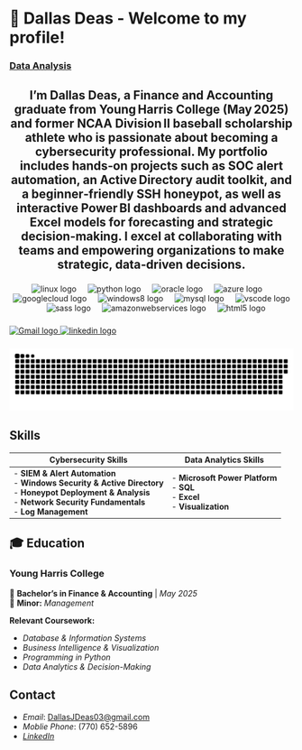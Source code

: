 # 💼 Dallas Deas - Welcome to my profile!

<h3>
  <a href="https://github.com/DallasDeas/BI-projects-" target="_blank" rel="noopener noreferrer">
    Data Analysis
  </a>
</h3>

<h2 align="center">
  I’m Dallas Deas, a <strong>Finance and Accounting graduate</strong> from Young Harris College (May 2025) and former <strong>NCAA Division II baseball scholarship athlete</strong> who is passionate about becoming a <strong>cybersecurity professional</strong>. My portfolio includes hands‑on projects such as <strong>SOC alert automation, an Active Directory audit toolkit, and a beginner‑friendly SSH honeypot</strong>, as well as <strong>interactive Power BI dashboards and advanced Excel models</strong> for forecasting and strategic decision‑making. I excel at collaborating with teams and empowering organizations to make strategic, data‑driven decisions.
</h2>

###

<div align="center">
  <img src="https://cdn.simpleicons.org/linux/FCC624" height="30" alt="linux logo"  />
  <img width="12" />
  <img src="https://cdn.jsdelivr.net/gh/devicons/devicon/icons/python/python-original.svg" height="30" alt="python logo"  />
  <img width="12" />
  <img src="https://cdn.jsdelivr.net/gh/devicons/devicon/icons/oracle/oracle-original.svg" height="30" alt="oracle logo"  />
  <img width="12" />
  <img src="https://cdn.jsdelivr.net/gh/devicons/devicon/icons/azure/azure-original.svg" height="30" alt="azure logo"  />
  <img width="12" />
  <img src="https://cdn.jsdelivr.net/gh/devicons/devicon/icons/googlecloud/googlecloud-original.svg" height="30" alt="googlecloud logo"  />
  <img width="12" />
  <img src="https://cdn.jsdelivr.net/gh/devicons/devicon/icons/windows8/windows8-original.svg" height="30" alt="windows8 logo"  />
  <img width="12" />
  <img src="https://cdn.jsdelivr.net/gh/devicons/devicon/icons/mysql/mysql-original.svg" height="30" alt="mysql logo"  />
  <img width="12" />
  <img src="https://cdn.jsdelivr.net/gh/devicons/devicon/icons/vscode/vscode-original.svg" height="30" alt="vscode logo"  />
  <img width="12" />
  <img src="https://cdn.jsdelivr.net/gh/devicons/devicon/icons/sass/sass-original.svg" height="30" alt="sass logo"  />
  <img width="12" />
  <img src="https://skillicons.dev/icons?i=aws" height="30" alt="amazonwebservices logo"  />
  <img width="12" />
  <img src="https://cdn.jsdelivr.net/gh/devicons/devicon/icons/html5/html5-original.svg" height="30" alt="html5 logo"  />
</div>

###

<div align="left">
<a href="https://mail.google.com/mail/u/?authuser=dallasjdeas03%40gmail.com#inbox" target="_blank">
  <img src="https://img.shields.io/static/v1?message=Gmail&logo=gmail&label=&color=D14836&logoColor=white&labelColor=&style=flat" height="60" alt="Gmail logo" />
</a>
  </a>
  <a href="https://www.linkedin.com/in/dallas-deas-0b5978302/" target="_blank">
    <img src="https://img.shields.io/static/v1?message=LinkedIn&logo=linkedin&label=&color=0077B5&logoColor=white&labelColor=&style=flat" height="60" alt="linkedin logo"  />
  </a>
</div>

###
<img src="https://raw.githubusercontent.com/DallasDeas/DallasDeas/output/snake.svg" alt="Snake animation" />

###

## Skills

| **Cybersecurity Skills** | **Data Analytics Skills** |
| --- | --- |
| - **SIEM & Alert Automation**<br>- **Windows Security & Active Directory**<br>- **Honeypot Deployment & Analysis**<br>- **Network Security Fundamentals**<br>- **Log Management** | - **Microsoft Power Platform**<br>- **SQL**<br>- **Excel**<br>- **Visualization** |

## 🎓 Education
### Young Harris College  
📍 **Bachelor’s in Finance & Accounting** | *May 2025*  
📌 **Minor:** *Management*  

**Relevant Coursework:**  
- *Database & Information Systems*
- *Business Intelligence & Visualization*
- *Programming in Python*
- *Data Analytics & Decision-Making*

## Contact
- *Email*: DallasJDeas03@gmail.com
- *Moblie Phone*: (770) 652-5896
- *[LinkedIn](https://www.linkedin.com/in/dallas-deas-0b5978302/)*
